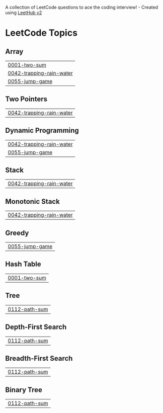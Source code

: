 A collection of LeetCode questions to ace the coding interview! - Created using [LeetHub v2](https://github.com/arunbhardwaj/LeetHub-2.0)
<!---LeetCode Topics Start-->
# LeetCode Topics
## Array
|  |
| ------- |
| [0001-two-sum](https://github.com/rarulselvan/leetcode/tree/master/0001-two-sum) |
| [0042-trapping-rain-water](https://github.com/rarulselvan/leetcode/tree/master/0042-trapping-rain-water) |
| [0055-jump-game](https://github.com/rarulselvan/leetcode/tree/master/0055-jump-game) |
## Two Pointers
|  |
| ------- |
| [0042-trapping-rain-water](https://github.com/rarulselvan/leetcode/tree/master/0042-trapping-rain-water) |
## Dynamic Programming
|  |
| ------- |
| [0042-trapping-rain-water](https://github.com/rarulselvan/leetcode/tree/master/0042-trapping-rain-water) |
| [0055-jump-game](https://github.com/rarulselvan/leetcode/tree/master/0055-jump-game) |
## Stack
|  |
| ------- |
| [0042-trapping-rain-water](https://github.com/rarulselvan/leetcode/tree/master/0042-trapping-rain-water) |
## Monotonic Stack
|  |
| ------- |
| [0042-trapping-rain-water](https://github.com/rarulselvan/leetcode/tree/master/0042-trapping-rain-water) |
## Greedy
|  |
| ------- |
| [0055-jump-game](https://github.com/rarulselvan/leetcode/tree/master/0055-jump-game) |
## Hash Table
|  |
| ------- |
| [0001-two-sum](https://github.com/rarulselvan/leetcode/tree/master/0001-two-sum) |
## Tree
|  |
| ------- |
| [0112-path-sum](https://github.com/rarulselvan/leetcode/tree/master/0112-path-sum) |
## Depth-First Search
|  |
| ------- |
| [0112-path-sum](https://github.com/rarulselvan/leetcode/tree/master/0112-path-sum) |
## Breadth-First Search
|  |
| ------- |
| [0112-path-sum](https://github.com/rarulselvan/leetcode/tree/master/0112-path-sum) |
## Binary Tree
|  |
| ------- |
| [0112-path-sum](https://github.com/rarulselvan/leetcode/tree/master/0112-path-sum) |
<!---LeetCode Topics End-->
